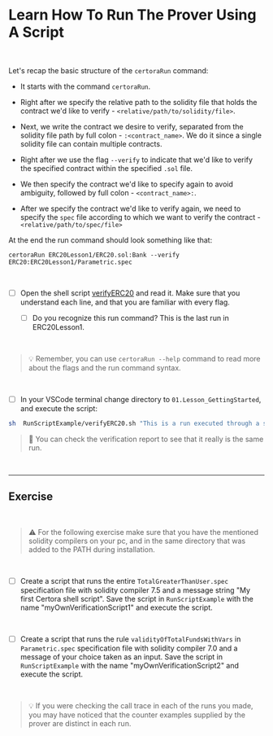 # Learn How To Run The Prover Using A Script

</br>

Let's recap the basic structure of the `certoraRun` command:

- It starts with the command `certoraRun`.

- Right after we specify the relative path to the solidity file that holds the contract we'd like to verify - `<relative/path/to/solidity/file>`.

- Next, we write the contract we desire to verify, separated from the solidity file path by full colon - `:<contract_name>`. We do it since a single solidity file can contain multiple contracts.

- Right after we use the flag `--verify` to indicate that we'd like to verify the specified contract within the specified `.sol` file.

- We then specify the contract we'd like to specify again to avoid ambiguity, followed by full colon - `<contract_name>:`.

- After we specify the contract we'd like to verify again, we need to specify the `spec` file according to which we want to verify the contract - `<relative/path/to/spec/file>`

At the end the run command should look something like that:

```CVL
certoraRun ERC20Lesson1/ERC20.sol:Bank --verify ERC20:ERC20Lesson1/Parametric.spec
```

</br>

- [ ] Open the shell script [verifyERC20](verifyERC20.sh) and read it. Make sure that you understand each line, and that you are familiar with every flag.

  - [ ] Do you recognize this run command? This is the last run in ERC20Lesson1.

</br>

> :bulb: Remember, you can use `certoraRun --help` command to read more about the flags and the run command syntax.

</br>

- [ ] In your VSCode terminal change directory to `01.Lesson_GettingStarted`, and execute the script: 

``` sh
sh  RunScriptExample/verifyERC20.sh "This is a run executed through a shell script"
```

> :memo: You can check the verification report to see that it really is the same run.

</br>

---

## Exercise

</br>

> :warning: For the following exercise make sure that you have the mentioned solidity compilers on your pc, and in the same directory that was added to the PATH during installation.

</br>

- [ ] Create a script that runs the entire `TotalGreaterThanUser.spec` specification file with solidity compiler 7.5 and a message string "My first Certora shell script". Save the script in `RunScriptExample` with the name "myOwnVerificationScript1" and execute the script.

</br>

- [ ] Create a script that runs the rule `validityOfTotalFundsWithVars` in `Parametric.spec` specification file with solidity compiler 7.0 and a message of your choice taken as an input. Save the script in `RunScriptExample` with the name "myOwnVerificationScript2" and execute the script.

 </br>

 > :bulb: If you were checking the call trace in each of the runs you made, you may have noticed that the counter examples supplied by the prover are distinct in each run.

